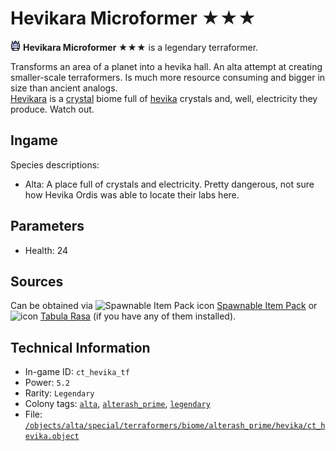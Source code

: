# Hevikara Microformer ★★★

<img src="https://raw.githubusercontent.com/Ceterai/Enternia/main/objects/alta/special/terraformers/biome/alterash_prime/hevika/icon.png" alt="Hevikara Microformer ★★★ icon" loading="lazy" width="auto" height="16px"/> **Hevikara Microformer ★★★** is a legendary terraformer.

Transforms an area of a planet into a hevika hall. An alta attempt at creating smaller-scale terraformers. Is much more resource consuming and bigger in size than ancient analogs.  
[Hevikara](https://ceterai.github.io/MyEnternia/Wiki/Hevikara) is a [crystal](https://ceterai.github.io/MyEnternia/Wiki/Tags/Crystal) biome full of [hevika](https://ceterai.github.io/MyEnternia/Wiki/Tags/Hevika) crystals and, well, electricity they produce. Watch out.

## Ingame

Species descriptions:

- Alta: A place full of crystals and electricity. Pretty dangerous, not sure how Hevika Ordis was able to locate their labs here.

## Parameters

- Health: 24

## Sources

Can be obtained via <img src="https://raw.githubusercontent.com/Silverfeelin/Starbound-SpawnableItemPack/master/interface/sip/iconSmall.png" alt="Spawnable Item Pack icon" width="18" height="14"/> [Spawnable Item Pack](https://steamcommunity.com/sharedfiles/filedetails/?id=733665104) or <img src="https://steamuserimages-a.akamaihd.net/ugc/263843960696222713/3EC9A7C005541F7D577EBCB8C5736B4EFC9973D6/" alt="icon" width="8" height="12"/> [Tabula Rasa](https://community.playstarbound.com/resources/the-tabula-rasa.3222/) (if you have any of them installed).

## Technical Information

- In-game ID: `ct_hevika_tf`
- Power: `5.2`
- Rarity: `Legendary`
- Colony tags: [`alta`](https://ceterai.github.io/MyEnternia/Wiki/Tags/Alta), [`alterash_prime`](https://ceterai.github.io/MyEnternia/Wiki/Tags/AlterashPrime), [`legendary`](https://ceterai.github.io/MyEnternia/Wiki/Tags/Legendary)
- File: [`/objects/alta/special/terraformers/biome/alterash_prime/hevika/ct_hevika.object`](https://github.com/Ceterai/Enternia/blob/main/objects/alta/special/terraformers/biome/alterash_prime/hevika/ct_hevika.object)
